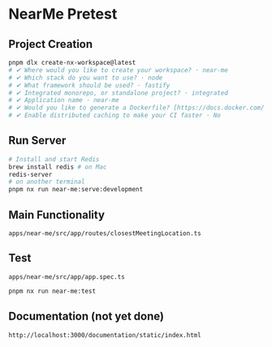 # NearMe Pretest

## Project Creation

```bash
pnpm dlx create-nx-workspace@latest
# ✔ Where would you like to create your workspace? · near-me
# ✔ Which stack do you want to use? · node
# ✔ What framework should be used? · fastify
# ✔ Integrated monorepo, or standalone project? · integrated
# ✔ Application name · near-me
# ✔ Would you like to generate a Dockerfile? [https://docs.docker.com/] · Yes
# ✔ Enable distributed caching to make your CI faster · No
```

## Run Server

```bash
# Install and start Redis
brew install redis # on Mac
redis-server
# on another terminal
pnpm nx run near-me:serve:development
```

## Main Functionality

`apps/near-me/src/app/routes/closestMeetingLocation.ts`

## Test

`apps/near-me/src/app/app.spec.ts`

```bash
pnpm nx run near-me:test
```

## Documentation (not yet done)

`http://localhost:3000/documentation/static/index.html`
